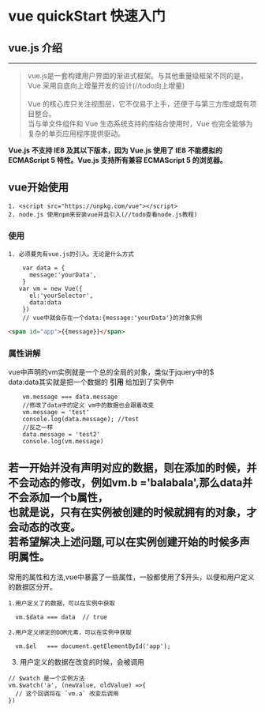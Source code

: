 # vue quickStart 快速入门
## vue.js 介绍
------------------
> vue.js是一套构建用户界面的渐进式框架。与其他重量级框架不同的是，Vue 采用自底向上增量开发的设计(//todo向上增量)<br/>    
Vue 的核心库只关注视图层，它不仅易于上手，还便于与第三方库或既有项目整合。 <br>
当与单文件组件和 Vue 生态系统支持的库结合使用时，Vue 也完全能够为复杂的单页应用程序提供驱动。

**Vue.js 不支持 IE8 及其以下版本，因为 Vue.js 使用了 IE8 不能模拟的 ECMAScript 5 特性。Vue.js 支持所有兼容 ECMAScript 5 的浏览器。**
## vue开始使用
    1. <script src="https://unpkg.com/vue"></script>
    2. node.js 使用npm来安装vue并且引入(//todo查看node.js教程)
### 使用
    1. 必须要先有vue.js的引入。无论是什么方式
```ecmascript 6
    var data = {
      message:'yourData',
    }
   var vm = new Vue({
      el:'yourSelector',
      data:data
    })
    // vue中就会存在一个data:{message:'yourData'}的对象实例
```
```html
<span id="app">{{message}}</span>
```
### 属性讲解
vue中声明的vm实例就是一个总的全局的对象，类似于jquery中的$<br/>
data:data其实就是把一个数据的 **引用** 给加到了实例中
```ecmascript 6
    vm.message === data.message
    //修改了data中的定义 vm中的数据也会跟着改变
    vm.message = 'test'
    console.log(data.message); //test
    //反之一样
    data.message = 'test2'
    console.log(vm.message)
```
**若一开始并没有声明对应的数据，则在添加的时候，并不会动态的修改，例如vm.b ='balabala',那么data并不会添加一个b属性，<br/>
也就是说，只有在实例被创建的时候就拥有的对象，才会动态的改变。**<br>
若希望解决上述问题,可以在实例创建开始的时候多声明属性。
------------------
常用的属性和方法,vue中暴露了一些属性，一般都使用了$开头，以便和用户定义的数据区分开。

    1.用户定义了的数据，可以在实例中获取
```ecmascript 6
  vm.$data === data  // true
```   
    2.用户定义绑定的DOM元素，可以在实例中获取
```ecmascript 6
  vm.$el   === document.getElementById('app');
``` 
 3. 用户定义的数据在改变的时候，会被调用
```ecmascript 6
// $watch 是一个实例方法
vm.$watch('a', (newValue, oldValue) =>{
  // 这个回调将在 `vm.a` 改变后调用
})
```



    
    
    
    
    
    
